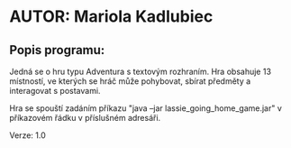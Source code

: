 # AUTOR: Mariola Kadlubiec

## Popis programu:

Jedná se o hru typu Adventura s textovým rozhraním. Hra obsahuje 13 místností, ve kterých se hráč
může pohybovat, sbírat předměty a interagovat s postavami.

Hra se spouští zadáním příkazu "java –jar lassie_going_home_game.jar" v příkazovém řádku v
příslušném adresáři.

Verze: 1.0